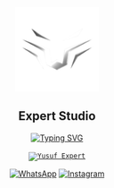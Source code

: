 <p align="center">
<a href="#"><img src="./Media/logo.png" alt="Anime" height="150"></a>
<h2 align="center">Expert Studio</h2>
</p>

<p align="center">
<a href="#"><img src="http://readme-typing-svg.herokuapp.com?font=Roboto+Mono&pause=1000&color=FFFF00&center=true&vCenter=true&width=435&lines=Djawa%20adalah%20Koentji;Solid%20Solid%20Solid" alt="Typing SVG" /></a>
</p>

<p align="center">
<code><a href="#"><img height="35" src="https://img.shields.io/badge/-Expert%20Studio-blue?style=for-the-badge" alt="Yusuf Expert"></a></code>
</p>

<p align="center">
<a href="https://wa.me/6283873115706"><img height="30" src="https://img.shields.io/badge/Join-Expert-green?colorA=64C864&colorB=4BAF4B&style=for-the-badge" alt="WhatsApp"><a>
<a href="https://www.instagram.com/yusuf.expert"><img height="30" src="https://img.shields.io/badge/Follow-Expert-red?colorA=C86464&colorB=AF4B4B&style=for-the-badge" alt="Instagram"><a>
</p>
